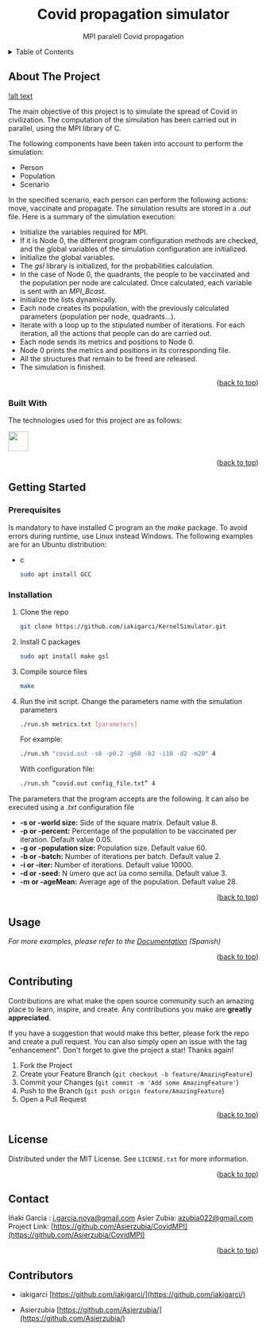 <div id="top"></div>

<br />
<div align="center">

  <h1 align="center">Covid propagation simulator </h1>

  <p align="center">
    MPI paralell Covid propagation
    <br />
    <!--<br />
    <br />
    <a href="https://github.com/othneildrew/Best-README-Template">View Demo</a>
    ·
    <a href="https://github.com/othneildrew/Best-README-Template/issues">Report Bug</a>
    ·
    <a href="https://github.com/othneildrew/Best-README-Template/issues">Request Feature</a>
  </p>
  <h3 align="left">Connect with me:</h3>
    <p align="left">
    <a href="https://www.linkedin.com/in/iakigarcia" target="blank"><img align="center" src="https://raw.githubusercontent.com/rahuldkjain/github-profile-readme-generator/master/src/images/icons/Social/linked-in-alt.svg" alt="iakigarci" height="30" width="40" /></a>
    <a href="https://es.stackoverflow.com/users/158274/iakigarci" target="blank"><img align="center" src="https://raw.githubusercontent.com/rahuldkjain/github-profile-readme-generator/master/src/images/icons/Social/stack-overflow.svg" alt="iakigarci" height="30" width="40" /></a>
    </p>-->
</div>



<!-- TABLE OF CONTENTS -->
<details>
  <summary>Table of Contents</summary>
  <ol>
    <li>
      <a href="#about-the-project">About The Project</a>
      <ul>
        <li><a href="#built-with">Built With</a></li>
      </ul>
    </li>
    <li>
      <a href="#getting-started">Getting Started</a>
      <ul>
        <li><a href="#prerequisites">Prerequisites</a></li>
        <li><a href="#installation">Installation</a></li>
      </ul>
    </li>
    <li><a href="#usage">Usage</a></li>
    <li><a href="#contributing">Contributing</a></li>
    <li><a href="#license">License</a></li>
    <li><a href="#contact">Contact</a></li>
  </ol>
</details>



<!-- ABOUT THE PROJECT -->
## About The Project

[!alt text](DataEstructuresMPI.jpg)

The main objective of this project is to simulate the spread of Covid in civilization. The computation of the simulation has been carried out in parallel, using the MPI library of C.

The following components have been taken into account to perform the simulation:

- Person
- Population
- Scenario

In the specified scenario, each person can perform the following actions: move, vaccinate and propagate. The simulation results are stored in a _.out_ file. Here is a summary of the simulation execution:

- Initialize the variables required for MPI.
- If it is Node 0, the different program configuration methods are checked, and the global variables of the simulation configuration are initialized.
- Initialize the global variables.
- The _gsl_ library is initialized, for the probabilities calculation.
- In the case of Node 0, the quadrants, the people to be vaccinated and the population per node are calculated. Once calculated, each variable is sent with an _MPI_Bcast_.
- Initialize the lists dynamically.
- Each node creates its population, with the previously calculated parameters (population per node, quadrants...).
- Iterate with a loop up to the stipulated number of iterations. For each iteration, all the actions that people can do are carried out.
- Each node sends its metrics and positions to Node 0.
- Node 0 prints the metrics and positions in its corresponding file.
- All the structures that remain to be freed are released.
- The simulation is finished.

<p align="right">(<a href="#top">back to top</a>)</p>



### Built With

The technologies used for this project are as follows:
<p align="left">
<!-- https://devicon.dev/ -->
  
<!-- AWS <img src="https://cdn.jsdelivr.net/gh/devicons/devicon/icons/amazonwebservices/amazonwebservices-original.svg" width="40" height="40"/>-->
<!-- BASH <img src="https://cdn.jsdelivr.net/gh/devicons/devicon/icons/bash/bash-original.svg" width="40" height="40"/>-->     
<!-- DOCKER <img src="https://cdn.jsdelivr.net/gh/devicons/devicon/icons/docker/docker-original.svg" width="40" height="40"/>-->
<!-- KUBERNETS  <img src="https://cdn.jsdelivr.net/gh/devicons/devicon/icons/kubernetes/kubernetes-plain.svg" width="40" height="40"/>-->
<!-- JAVA <img src="https://cdn.jsdelivr.net/gh/devicons/devicon/icons/java/java-original.svg" width="40" height="40"/>-->
<!-- JS <img src="https://cdn.jsdelivr.net/gh/devicons/devicon/icons/javascript/javascript-original.svg" width="40" height="40"/>-->
<!-- Node <img src="https://cdn.jsdelivr.net/gh/devicons/devicon/icons/nodejs/nodejs-original.svg" width="40" height="40"/>-->
<!-- EX <img src="https://cdn.jsdelivr.net/gh/devicons/devicon/icons/express/express-original.svg" width="40" height="40"/>-->
<!-- TS <img src="https://cdn.jsdelivr.net/gh/devicons/devicon/icons/typescript/typescript-original.svg" width="40" height="40"/>-->
<!-- React <img src="https://cdn.jsdelivr.net/gh/devicons/devicon/icons/react/react-original.svg" width="40" height="40"/>-->
<!-- Mongo <img src="https://cdn.jsdelivr.net/gh/devicons/devicon/icons/mongodb/mongodb-original.svg" width="40" height="40"/>-->
<!-- PYTHON <img src="https://cdn.jsdelivr.net/gh/devicons/devicon/icons/python/python-original.svg" width="40" height="40"/>-->
<img src="https://cdn.jsdelivr.net/gh/devicons/devicon/icons/c/c-original.svg" width="40" height="40"/>
<!--  <img src="" width="40" height="40"/>-->
<!--  <img src="" width="40" height="40"/>-->
<!--  <img src="" width="40" height="40"/>-->
<!--  <img src="" width="40" height="40"/>-->
</p>      

<p align="right">(<a href="#top">back to top</a>)</p>


<!-- GETTING STARTED -->
## Getting Started

### Prerequisites

Is mandatory to have installed C program an the _make_ package. To avoid errors during runtime, use Linux instead Windows. The following examples are for an Ubuntu distribution:
* c
  ```sh
  sudo apt install GCC
  ```
### Installation

1. Clone the repo
   ```sh
   git clone https://github.com/iakigarci/KernelSimulator.git
   ```
2. Install C packages
   ```sh
   sudo apt install make gsl
   ```
3. Compile source files
   ```sh
   make
   ```
4. Run the init script. Change the parameters name with the simulation parameters
   ```sh
   ./run.sh metrics.txt [parameters]
   ```
   For example:
   ```sh
   ./run.sh "covid.out -s8 -p0.2 -g60 -b2 -i10 -d2 -m20" 4 
   ```
   With configuration file:
   ```sh
   ./run.sh ”covid.out config_file.txt” 4 
   ```
The parameters that the program accepts are the following. it can also be executed using a _.txt_ configuration file 
- **-s or -world size:** Side of the square matrix. Default value 8.
- **-p or -percent:** Percentage of the population to be vaccinated per iteration. Default value 0.05.
- **-g or -population size:** Population size. Default value 60.
- **-b or -batch:** Number of iterations per batch. Default value 2.
- **-i or -iter:** Number of iterations. Default value 10000.
- **-d or -seed:** N ́umero que act ́ua como semilla. Default value 3.
- **-m or -ageMean:** Average age of the population. Default value 28.

<p align="right">(<a href="#top">back to top</a>)</p>



<!-- USAGE EXAMPLES -->
## Usage

_For more examples, please refer to the [Documentation](CovidMPIDocumentation.pdf) (Spanish)_

<p align="right">(<a href="#top">back to top</a>)</p>



<!-- ROADMAP -->
<!--## Roadmap

- [x] Add Changelog
- [x] Add back to top links
- [ ] Add Additional Templates w/ Examples
- [ ] Add "components" document to easily copy & paste sections of the readme
- [ ] Multi-language Support
    - [ ] Chinese
    - [ ] Spanish

See the [open issues](https://github.com/othneildrew/Best-README-Template/issues) for a full list of proposed features (and known issues).

<p align="right">(<a href="#top">back to top</a>)</p>-->



<!-- CONTRIBUTING -->
## Contributing

Contributions are what make the open source community such an amazing place to learn, inspire, and create. Any contributions you make are **greatly appreciated**.

If you have a suggestion that would make this better, please fork the repo and create a pull request. You can also simply open an issue with the tag "enhancement".
Don't forget to give the project a star! Thanks again!

1. Fork the Project
2. Create your Feature Branch (`git checkout -b feature/AmazingFeature`)
3. Commit your Changes (`git commit -m 'Add some AmazingFeature'`)
4. Push to the Branch (`git push origin feature/AmazingFeature`)
5. Open a Pull Request

<p align="right">(<a href="#top">back to top</a>)</p>



<!-- LICENSE -->
## License

Distributed under the MIT License. See `LICENSE.txt` for more information.

<p align="right">(<a href="#top">back to top</a>)</p>



<!-- CONTACT -->
## Contact

Iñaki García : i.garcia.noya@gmail.com
Asier Zubia: azubia022@gmail.com
Project Link: [https://github.com/Asierzubia/CovidMPI](https://github.com/Asierzubia/CovidMPI)

<p align="right">(<a href="#top">back to top</a>)</p>

<!-- CONTRIBUTORS -->

## Contributors
* iakigarci [https://github.com/iakigarci/](https://github.com/iakigarci/)

* Asierzubia [https://github.com/Asierzubia/](https://github.com/Asierzubia/)


<!-- MARKDOWN LINKS & IMAGES -->
<!-- https://www.markdownguide.org/basic-syntax/#reference-style-links -->
[contributors-shield]: https://img.shields.io/github/contributors/othneildrew/Best-README-Template.svg?style=for-the-badge
[contributors-url]: https://github.com/othneildrew/Best-README-Template/graphs/contributors
[forks-shield]: https://img.shields.io/github/forks/othneildrew/Best-README-Template.svg?style=for-the-badge
[forks-url]: https://github.com/othneildrew/Best-README-Template/network/members
[stars-shield]: https://img.shields.io/github/stars/othneildrew/Best-README-Template.svg?style=for-the-badge
[stars-url]: https://github.com/othneildrew/Best-README-Template/stargazers
[issues-shield]: https://img.shields.io/github/issues/othneildrew/Best-README-Template.svg?style=for-the-badge
[issues-url]: https://github.com/othneildrew/Best-README-Template/issues
[license-shield]: https://img.shields.io/github/license/othneildrew/Best-README-Template.svg?style=for-the-badge
[license-url]: https://github.com/othneildrew/Best-README-Template/blob/master/LICENSE.txt
[linkedin-shield]: https://img.shields.io/badge/-LinkedIn-black.svg?style=for-the-badge&logo=linkedin&colorB=555
[linkedin-url]: https://linkedin.com/in/othneildrew
[product-screenshot]: images/screenshot.png
